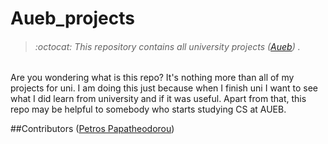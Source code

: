 # Aueb_projects
> ###### :octocat: This repository contains all university projects  ([Aueb](https://www.aueb.gr/)) .

Are you wondering what is this repo? It's nothing more than all of my projects for uni.
I am doing this just because when I finish uni I want to see what I did learn from university and if it was useful.
Apart from that, this repo may be helpful to somebody who starts studying CS at AUEB.

##Contributors
([Petros Papatheodorou](https://github.com/subamanis))